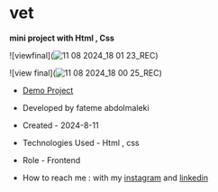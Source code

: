# vet
**mini project with Html , Css**

![viewfinal](![11 08 2024_18 01 23_REC](https://github.com/user-attachments/assets/03418650-81bf-469f-adf0-a6cc59ae6d80))

![view final](![11 08 2024_18 00 25_REC](https://github.com/user-attachments/assets/f7e6c75c-a931-4404-b451-4c60db36ecf4))

- [Demo Project](https://fatemeabdolmaleki.github.io/vet/)

- Developed by fateme abdolmaleki

- Created - 2024-8-11

- Technologies Used - Html , css 

- Role - Frontend

- How to reach me : with my [instagram](https://www.instagram.com/fatemeabdolmaleki_/?igsh=c3N5MGl2cHEwcWpm) and [linkedin](https://www.linkedin.com/in/fateme-abdolmaleki)
